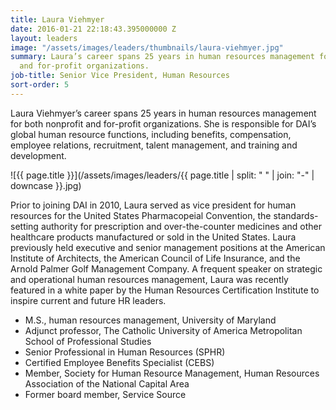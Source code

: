 ```yaml
---
title: Laura Viehmyer
date: 2016-01-21 22:18:43.395000000 Z
layout: leaders
image: "/assets/images/leaders/thumbnails/laura-viehmyer.jpg"
summary: Laura’s career spans 25 years in human resources management for both nonprofit
  and for-profit organizations.
job-title: Senior Vice President, Human Resources
sort-order: 5
---
```


Laura Viehmyer’s career spans 25 years in human resources management for both nonprofit and for-profit organizations. She is responsible for DAI’s global human resource functions, including benefits, compensation, employee relations, recruitment, talent management, and training and development.

![{{ page.title }}](/assets/images/leaders/{{ page.title | split: " " | join: "-" | downcase }}.jpg)

Prior to joining DAI in 2010, Laura served as vice president for human resources for the United States Pharmacopeial Convention, the standards-setting authority for prescription and over-the-counter medicines and other healthcare products manufactured or sold in the United States. Laura previously held executive and senior management positions at the American Institute of Architects, the American Council of Life Insurance, and the Arnold Palmer Golf Management Company. A frequent speaker on strategic and operational human resources management, Laura was recently featured in a white paper by the Human Resources Certification Institute to inspire current and future HR leaders.

* M.S., human resources management, University of Maryland
* Adjunct professor, The Catholic University of America Metropolitan School of Professional Studies
* Senior Professional in Human Resources (SPHR)
* Certified Employee Benefits Specialist (CEBS)
* Member, Society for Human Resource Management, Human Resources Association of the National Capital Area
* Former board member, Service Source
